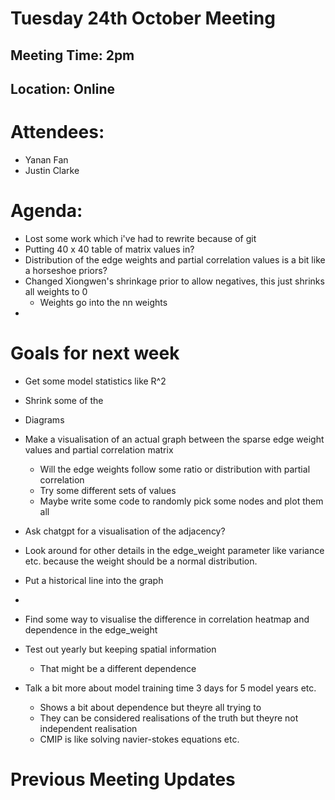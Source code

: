 # Tuesday 24th October Meeting

## Meeting Time: 2pm

## Location: Online

# Attendees:

- Yanan Fan
- Justin Clarke

# Agenda:

- Lost some work which i've had to rewrite because of git
- Putting 40 x 40 table of matrix values in?
- Distribution of the edge weights and partial correlation values is a bit like a horseshoe priors?
- Changed Xiongwen's shrinkage prior to allow negatives, this just shrinks all weights to 0
  - Weights go into the nn weights
-

# Goals for next week

- Get some model statistics like R^2

- Shrink some of the

- Diagrams

- Make a visualisation of an actual graph between the sparse edge weight values and partial correlation matrix

  - Will the edge weights follow some ratio or distribution with partial correlation
  - Try some different sets of values
  - Maybe write some code to randomly pick some nodes and plot them all

- Ask chatgpt for a visualisation of the adjacency?
- Look around for other details in the edge_weight parameter like variance etc. because the weight should be a normal distribution.
- Put a historical line into the graph
-
- Find some way to visualise the difference in correlation heatmap and dependence in the edge_weight

- Test out yearly but keeping spatial information
  - That might be a different dependence
- Talk a bit more about model training time 3 days for 5 model years etc.
  - Shows a bit about dependence but theyre all trying to
  - They can be considered realisations of the truth but theyre not independent realisation
  - CMIP is like solving navier-stokes equations etc.

# Previous Meeting Updates
